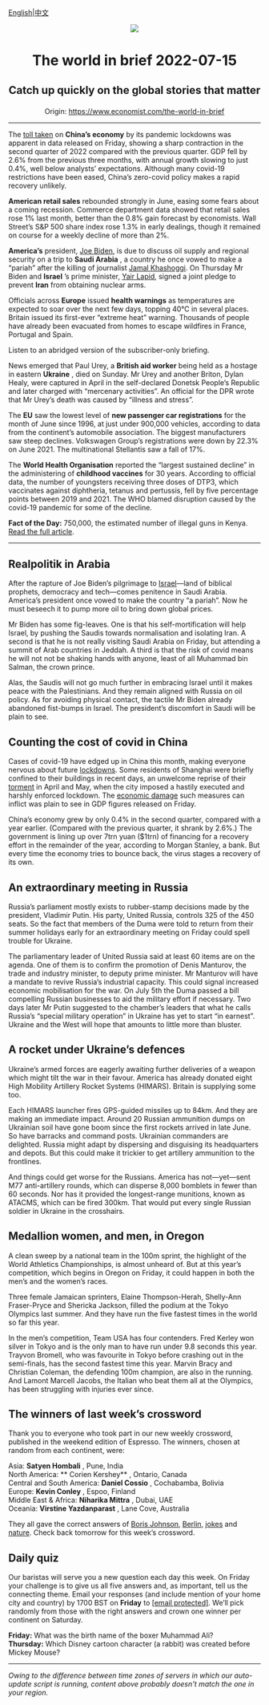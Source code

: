 [English](https://github.com/arielherself/espresso/blob/main/README.md)|[中文](https://github-com.translate.goog/arielherself/espresso/blob/main/README.md?_x_tr_sl=en&_x_tr_tl=zh-CN&_x_tr_hl=zh-CN&_x_tr_pto=wapp)

<div align="center"><img src="https://cdn.static-economist.com/sites/all/themes/econfinal/images/svg/logo.svg" align-center /></div>

# <p align="center">The world in brief 2022-07-15</p>

## <p align="center">Catch up quickly on the global stories that matter</p>

<p align="center">Origin: <a href="https://www.economist.com/the-world-in-brief">https://www.economist.com/the-world-in-brief</a><hr>

The [toll taken](https://www.economist.com/leaders/2022/05/26/how-xi-jinping-is-damaging-chinas-economy) on **China’s economy** by its pandemic lockdowns was apparent in data released on Friday, showing a sharp contraction in the second quarter of 2022 compared with the previous quarter. GDP fell by 2.6% from the previous three months, with annual growth slowing to just 0.4%, well below analysts’ expectations. Although many covid-19 restrictions have been eased, China’s zero-covid policy makes a rapid recovery unlikely.

 **American retail sales** rebounded strongly in June, easing some fears about a coming recession. Commerce department data showed that retail sales rose 1% last month, better than the 0.8% gain forecast by economists. Wall Street’s S&amp;P 500 share index rose 1.3% in early dealings, though it remained on course for a weekly decline of more than 2%.

 **America’s** president, [Joe Biden](https://www.economist.com/middle-east-and-africa/2022/07/12/what-does-the-middle-east-offer-america), is due to discuss oil supply and regional security on a trip to **Saudi Arabia** , a country he once vowed to make a “pariah” after the killing of journalist [Jamal Khashoggi](https://www.economist.com/middle-east-and-africa/2021/02/26/the-cia-blames-mbs-for-the-murder-of-jamal-khashoggi). On Thursday Mr Biden and **Israel** ’s prime minister, [Yair Lapid](https://www.economist.com/middle-east-and-africa/2022/07/07/israels-new-leader-yair-lapid-has-four-months-to-prove-himself), signed a joint pledge to prevent **Iran** from obtaining nuclear arms.

Officials across **Europe** issued **health warnings** as temperatures are expected to soar over the next few days, topping 40℃ in several places. Britain issued its first-ever “extreme heat” warning. Thousands of people have already been evacuated from homes to escape wildfires in France, Portugal and Spain.

Listen to an abridged version of the subscriber-only briefing.

News emerged that Paul Urey, a **British aid worker** being held as a hostage in eastern **Ukraine** , died on Sunday. Mr Urey and another Briton, Dylan Healy, were captured in April in the self-declared Donetsk People’s Republic and later charged with “mercenary activities”. An official for the DPR wrote that Mr Urey’s death was caused by “illness and stress”.

The **EU** saw the lowest level of **new passenger car registrations** for the month of June since 1996, at just under 900,000 vehicles, according to data from the continent’s automobile association. The biggest manufacturers saw steep declines. Volkswagen Group’s registrations were down by 22.3% on June 2021. The multinational Stellantis saw a fall of 17%.

The **World Health Organisation** reported the “largest sustained decline” in the administering of **childhood vaccines** for 30 years. According to official data, the number of youngsters receiving three doses of DTP3, which vaccinates against diphtheria, tetanus and pertussis, fell by five percentage points between 2019 and 2021. The WHO blamed disruption caused by the covid-19 pandemic for some of the decline.

 **Fact of the Day:** 750,000, the estimated number of illegal guns in Kenya. [Read the full article](https://www.economist.com/middle-east-and-africa/2022/07/14/can-elephants-and-rhinos-coexist-with-livestock-and-their-owners).

----------

## Realpolitik in Arabia

After the rapture of Joe Biden’s pilgrimage to [Israel](https://www.economist.com/middle-east-and-africa/2022/07/12/what-does-the-middle-east-offer-america)—land of biblical prophets, democracy and tech—comes penitence in Saudi Arabia. America’s president once vowed to make the country “a pariah”. Now he must beseech it to pump more oil to bring down global prices.

Mr Biden has some fig-leaves. One is that his self-mortification will help Israel, by pushing the Saudis towards normalisation and isolating Iran. A second is that he is not really visiting Saudi Arabia on Friday, but attending a summit of Arab countries in Jeddah. A third is that the risk of covid means he will not not be shaking hands with anyone, least of all Muhammad bin Salman, the crown prince.

Alas, the Saudis will not go much further in embracing Israel until it makes peace with the Palestinians. And they remain aligned with Russia on oil policy. As for avoiding physical contact, the tactile Mr Biden already abandoned fist-bumps in Israel. The president’s discomfort in Saudi will be plain to see.

## Counting the cost of covid in China

Cases of covid-19 have edged up in China this month, making everyone nervous about future [lockdowns](https://www.economist.com/china/2022/06/14/beijing-and-shanghai-are-still-trying-to-get-a-grip-on-covid-19). Some residents of Shanghai were briefly confined to their buildings in recent days, an unwelcome reprise of their [torment](https://www.economist.com/1843/2022/04/26/locked-down-in-shanghai-ive-caught-a-glimpse-of-our-techno-dystopian-future) in April and May, when the city imposed a hastily executed and harshly enforced lockdown. The [economic damage](https://www.economist.com/china/2022/06/09/it-will-take-time-for-chinas-consumers-to-recover-from-lockdown) such measures can inflict was plain to see in GDP figures released on Friday.

China’s economy grew by only 0.4% in the second quarter, compared with a year earlier. (Compared with the previous quarter, it shrank by 2.6%.) The government is lining up over 7trn yuan ($1trn) of financing for a recovery effort in the remainder of the year, according to Morgan Stanley, a bank. But every time the economy tries to bounce back, the virus stages a recovery of its own.

## An extraordinary meeting in Russia

Russia’s parliament mostly exists to rubber-stamp decisions made by the president, Vladimir Putin. His party, United Russia, controls 325 of the 450 seats. So the fact that members of the Duma were told to return from their summer holidays early for an extraordinary meeting on Friday could spell trouble for Ukraine.  
  
 The parliamentary leader of United Russia said at least 60 items are on the agenda. One of them is to confirm the promotion of Denis Manturov, the trade and industry minister, to deputy prime minister. Mr Manturov will have a mandate to revive Russia’s industrial capacity. This could signal increased economic mobilisation for the war. On July 5th the Duma passed a bill compelling Russian businesses to aid the military effort if necessary. Two days later Mr Putin suggested to the chamber’s leaders that what he calls Russia’s “special military operation” in Ukraine has yet to start “in earnest”. Ukraine and the West will hope that amounts to little more than bluster.

## A rocket under Ukraine’s defences

Ukraine’s armed forces are eagerly awaiting further deliveries of a weapon which might tilt the war in their favour. America has already donated eight High Mobility Artillery Rocket Systems (HIMARS). Britain is supplying some too. 

Each HIMARS launcher fires GPS-guided missiles up to 84km. And they are making an immediate impact. Around 20 Russian ammunition dumps on Ukrainian soil have gone boom since the first rockets arrived in late June. So have barracks and command posts. Ukrainian commanders are delighted. Russia might adapt by dispersing and disguising its headquarters and depots. But this could make it trickier to get artillery ammunition to the frontlines.

And things could get worse for the Russians. America has not—yet—sent M77 anti-artillery rounds, which can disperse 8,000 bomblets in fewer than 60 seconds. Nor has it provided the longest-range munitions, known as ATACMS, which can be fired 300km. That would put every single Russian soldier in Ukraine in the crosshairs.

## Medallion women, and men, in Oregon

A clean sweep by a national team in the 100m sprint, the highlight of the World Athletics Championships, is almost unheard of. But at this year’s competition, which begins in Oregon on Friday, it could happen in both the men’s and the women’s races.

Three female Jamaican sprinters, Elaine Thompson-Herah, Shelly-Ann Fraser-Pryce and Shericka Jackson, filled the podium at the Tokyo Olympics last summer. And they have run the five fastest times in the world so far this year.

In the men’s competition, Team USA has four contenders. Fred Kerley won silver in Tokyo and is the only man to have run under 9.8 seconds this year. Trayvon Bromell, who was favourite in Tokyo before crashing out in the semi-finals, has the second fastest time this year. Marvin Bracy and Christian Coleman, the defending 100m champion, are also in the running. And Lamont Marcell Jacobs, the Italian who beat them all at the Olympics, has been struggling with injuries ever since.

## The winners of last week’s crossword

Thank you to everyone who took part in our new weekly crossword, published in the weekend edition of Espresso. The winners, chosen at random from each continent, were: 

Asia: **Satyen Hombali** , Pune, India  
 North America: ** Corien Kershey** , Ontario, Canada  
 Central and South America: **Daniel Cossio** , Cochabamba, Bolivia  
 Europe: **Kevin Conley** , Espoo, Finland  
 Middle East &amp; Africa: **Niharika Mittra** , Dubai, UAE   
 Oceania: **Virstine Yazdanparast** , Lane Cove, Australia

They all gave the correct answers of [Boris Johnson](https://www.economist.com/britain/2022/07/06/the-toxicity-of-boris-johnson), [Berlin](https://www.economist.com/business/2022/07/04/how-sturdy-are-europes-tech-unicorns), [jokes](https://www.economist.com/interactive/briefing/2022/07/09/the-all-conquering-quaver) and [nature](https://www.economist.com/leaders/2022/07/06/voters-should-reject-chiles-new-draft-constitution). Check back tomorrow for this week’s crossword.

## Daily quiz

Our baristas will serve you a new question each day this week. On Friday your challenge is to give us all five answers and, as important, tell us the connecting theme. Email your responses (and include mention of your home city and country) by 1700 BST on **Friday** to [<span class="__cf_email__" data-cfemail="4617332f3c03353634233535290623252928292b2f35326825292b">[email&#160;protected]</span>](https://mail.google.com/mail/?view=cm&amp;fs=1&amp;tf=1&amp;to=QuizEspresso@economist.com). We’ll pick randomly from those with the right answers and crown one winner per continent on Saturday.

 **Friday:** What was the birth name of the boxer Muhammad Ali?  
 **Thursday:** Which Disney cartoon character (a rabbit) was created before Mickey Mouse?

----------

*Owing to the difference between time zones of servers in which our auto-update script is running, content above probably doesn't match the one in your region.*
